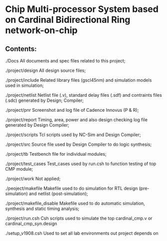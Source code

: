 <!--
 * @Author: Yihao Wang
 * @Date: 2020-04-25 18:11:14
 * @LastEditTime: 2020-04-26 23:25:14
 * @LastEditors: Please set LastEditors
 * @Description: README.md for entire project
 * @FilePath: /EE577b_final_project/README.md
 -->
 Chip Multi-processor System based on Cardinal Bidirectional Ring network-on-chip
===========
Contents:
-----------
./Docs                      All documents and spec files related to this project;

./project/design            All design source files;

./project/include           Related library files (gscl45nm) and simulation models used in simulation;

./project/netlist           Netlist file (.v), standard delay files (.sdf) and contraints files (.sdc) generated by Design; Compiler;

./project/pnr               Screenshot and log file of Cadence Innovus (P & R);

./project/report            Timing, area, power and also design checking log file generated by Design Compiler;

./project/scripts           Tcl scripts used by NC-Sim and Design Compiler;

./project/src               Source file used by Design Compiler to do logic synthesis;

./project/tb                Testbench file for individual modules;

./project/test_cases        Test_cases used by run.csh to function testing of top CMP module;

./project/work              Not applied;

./peoject/makefile          Makefile used to do simulation for RTL design (pre-simulation) and netlist (post-simulation);

./project/makefile_disable  Makefile used to do automatic simulation, synthesis and static timing analysis;

./project/run.csh           Csh scripts used to simulate the top cardinal_cmp.v or cardinal_cmp_syn.design

./setup_v1908.csh           Used to set all lab environments out project depends on


